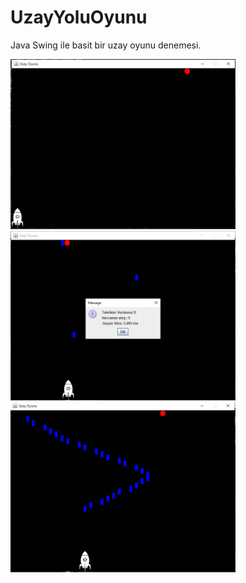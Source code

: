 # UzayYoluOyunu
Java Swing ile basit bir uzay oyunu denemesi.

<img width="360" alt="portfolio_view" src="https://github.com/Ozc9n/UzayYoluOyunu/blob/master/img/genel.png"> <img width="360" alt="portfolio_view" src="https://github.com/Ozc9n/UzayYoluOyunu/blob/master/img/kare1.png"><img width="360" alt="portfolio_view" src="https://github.com/Ozc9n/UzayYoluOyunu/blob/master/img/kare2.png">
